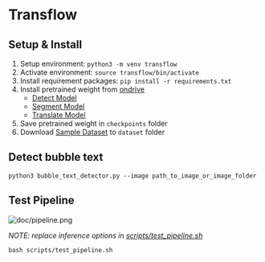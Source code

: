 # Transflow
## Setup & Install
1. Setup environment: `python3 -m venv transflow`
2. Activate environment: `source transflow/bin/activate`
3. Install requirement packages: `pip install -r requirements.txt`
4. Install pretrained weight from [ondrive](https://fptuniversity-my.sharepoint.com/:f:/g/personal/khanhdqhe171671_fpt_edu_vn/Ev5oqZDV_-NCh3Pkv7uCPZYBekVgO5Z2xI1s8fsNguWCVg?e=UN1wZE)
    - [Detect Model](https://fptuniversity-my.sharepoint.com/:u:/g/personal/khanhdqhe171671_fpt_edu_vn/EZcflcRo1SlGpodat_jSDNkB4KWB8UFu1MHfa-FM_FlMRw?e=QqS3Kg)
    - [Segment Model](https://fptuniversity-my.sharepoint.com/:u:/g/personal/khanhdqhe171671_fpt_edu_vn/EckRFiNXJUNEnTGUQF_kiz8BTeKFkUwGLvKiZroOMqDEcg?e=Qsi6w5)
    - [Translate Model](https://fptuniversity-my.sharepoint.com/personal/khanhdqhe171671_fpt_edu_vn/_layouts/15/download.aspx?UniqueId=8c670d82%2D3f7e%2D4bbc%2Db3fc%2Dcf73ece993de)
5. Save pretrained weight in `checkpoints` folder
6. Download [Sample Dataset](https://fptuniversity-my.sharepoint.com/:u:/g/personal/khanhdqhe171671_fpt_edu_vn/EXnzZ9LoVhlNlg9Cfum4JkEBhY-kuBzTPIIQSry5DHuGKA?e=mRyKsD) to `dataset` folder

## Detect bubble text
`
python3 bubble_text_detector.py --image path_to_image_or_image_folder
`
## Test Pipeline
![doc/pipeline.png](doc/pipeline.png)

_NOTE: replace inference options in [scripts/test_pipeline.sh](scripts/test_pipeline.sh)_

`
bash scripts/test_pipeline.sh
`